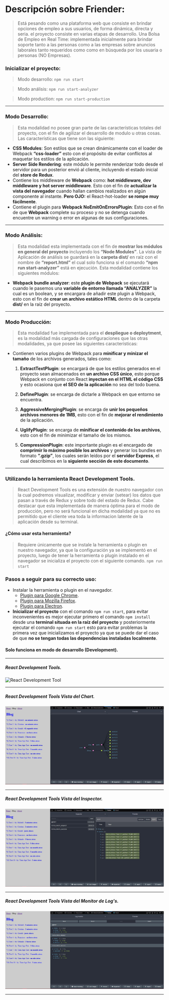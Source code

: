 # Descripción sobre **Friender:**

  > Está pesando como una plataforma web que consiste en brindar opciones de empleo a sus usuarios, de forma dinámica, directa y seria. el proyecto consiste en varias etapas de desarrollo. Una Bolsa de Empleo en Real Time:  implementada inicialmente para brindar soporte tanto a las personas como a las empresas sobre anuncios laborales tanto requeridos como como en búsqueda por los usuaria o personas (NO Empresas).
 
 ### Inicializar el proyecto:
 > Modo desarrollo: `npm run start`

 > Modo análisis: `npm run start-analyzer`
 
 > Modo production: `npm run start-production`
______
### Modo **Desarrollo**:
> Esta modalidad no posee gran parte de las características totales del proyecto, con el fin de agilizar el desarrollo de modulo u otras cosas. Las características que tiene son las siguiente:
  +   **CSS Modules**: Son estilos que se crean dinámicamente con el loader de Webpack **“css-loader”** esto con el propósito de evitar conflictos al maquetar los estilos de la aplicación.
  +   **Server Side Rendering**: este módulo le permite renderizar todo desde el servidor para un posterior envió al cliente, incluyendo el estado inicial del **store de Redux**.
  +   Contiene los middleware de **Webpack** como: **hot middleware, dev middleware y hot server middleware**. Esto con el fin de **actualizar la vista del navegador** cuando hallan cambios realizados en algún componente al instante. **Pero OJO:** el React-hot-loader **se rompe muy fácilmente**.
  +   Contiene el plugin para **Webpack NoEmitOnErrorsPlugin**: Esto con el fin de que **Webpack** complete su proceso y no se detenga cuando encuentre un warning o error en algunas de sus configuraciones.
______
### Modo Análisis:
> Esta modalidad esta implementada con el fin de **mostrar los módulos en general del proyecto** incluyendo los **“Node Modules”**. La vista de Aplicación de análisis se guardará en la **carpeta dist/** en raíz con el nombre de **“report.html”** el cual solo funciona si el comando **“npm run start-analyzer”** está en ejecución.
Esta modalidad contiene los siguientes módulos:
  +   **Webpack bundle analyzer**: este **plugin de Webpack** se ejecutará cuando le pasemos una **variable de entorno llamada “ANALYZER”** la cual es un boolean, y se encargara de añadir este plugin a Webpack, esto con el fin de **crear un archivo estático HTML** dentro de la carpeta **dist/** en la raíz del proyecto.
______
### Modo Producción: 
> Esta modalidad fue implementada para el **despliegue o deploytment**, es la modalidad más cargada de configuraciones que las otras modalidades, ya que posee las siguientes características:
  +   Contienen varios plugins de Webpack para **minificar y minizar el tamaño** de los archivos generados, tales como:
      1. **ExtractTextPlugin**: se encargará de que los estilos generados en el proyecto sean almacenados en **un archivo CSS único**, esto porque Webpack en conjunto con React **inyectan en el HTML el código CSS** y esto ocasiona que **el SEO de la aplicación** no sea del todo buena.
    
       2. **DefinePlugin**: se encarga de dictarle a Webpack en que entorno se encuentra.
     
       3. **AggressiveMergingPlugin**: se encarga de **unir los pequeños archivos menores de 1MB**, esto con el fin de **mejorar el rendimiento** de la aplicación.
     
       4. **UglifyPlugin**: se encarga de **minificar el contenido de los archivos**, esto con el fin de minimizar el tamaño de los mismos.
     
       5. **CompressionPlugin**: este importante plugin es el encargado de **comprimir lo máximo posible los archivos** y generar los bundles en formato **“.gzip”**, los cuales serán leídos por el **servidor Express**, el cual describimos en la **siguiente sección de este documento**.
______
### Utilizando la herramienta React Development Tools.
> React Development Tools es una extensión de nuestro navegador con la cual podremos visualizar, modificar y enviar (setear) los datos que pasan a través de Redux y sobre todo del estado de Redux. Cabe destacar que esta implementada de manera óptima para el modo de producción, pero no será funcional en dicha modalidad ya que no es permitido que el cliente vea toda la informacion latente de la aplicación desde su terminal.

#### ¿Cómo usar esta herramienta?
> Requiere únicamente que se instale la herramienta o plugin en nuestro navegador, ya que la configuración ya se implementó en el proyecto, luego de tener la herramienta o plugin instalado en el navegador se inicializa el proyecto con el siguiente comando.
   > `npm run start`

### Pasos a seguir para su correcto uso:
   + Instalar la herramienta o plugin en el navegador.
      - [Plugin para Google Chrome](https://chrome.google.com/webstore/detail/redux-devtools/lmhkpmbekcpmknklioeibfkpmmfibljd).
      - [Plugin para Mozilla Firefox](https://addons.mozilla.org/en-US/firefox/addon/remotedev/).
      - [Plugin para Electron](https://github.com/GPMDP/electron-devtools-installer).
   + **Inicializar el proyecto** con el comando `npm run start`, para evitar inconvenientes es mejor ejecutar primero el comando `npm install` desde una **terminal situada en la raíz del proyecto** y posteriormente ejecutar el comando `npm run start` esto para evitar problemas la primera vez que inicializamos el proyecto ya que se puede dar el caso de que **no se tengan todas las dependencias instaladas localmente**.

#### Solo funciona en modo de desarrollo (Development).
______
##### React Development Tools.  
![React Development Tool](https://cloud.githubusercontent.com/assets/7957859/18002950/aacb82fc-6b93-11e6-9ae9-609862c18302.png)
______
##### React Development Tools Vista del Chart.  
![React Development Tool 1](https://github.com/Miyo-Excellent/Friender_Advance/blob/Friender/info/images/test/reduxDevTool/reduxDevTool.JPG)
______
##### React Development Tools Vista del Inspector.
![React Development Tool 2](https://github.com/Miyo-Excellent/Friender_Advance/blob/Friender/info/images/test/reduxDevTool/reduxDevTool2.JPG)
______
##### React Development Tools Vista del Monitor de Log's.
![React Development Tool 3](https://github.com/Miyo-Excellent/Friender_Advance/blob/Friender/info/images/test/reduxDevTool/reduxDevTool3.JPG)
______
